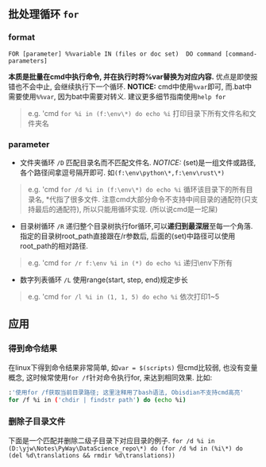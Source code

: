 ## 批处理循环 `for`
### format
`FOR [parameter] %%variable IN (files or doc set)  DO command [command-parameters]`

**本质是批量在cmd中执行命令, 并在执行时将%var替换为对应内容.** 优点是即使报错也不会中止, 会继续执行下一个循环.
**NOTICE:** cmd中使用`%var`即可, 而.bat中需要使用`%%var`, 因为bat中需要对转义. 建议更多细节指南使用`help for`
> e.g. 'cmd
> `for %i in (f:\env\*) do echo %i` 打印目录下所有文件名和文件夹名

### parameter
- 文件夹循环 `/D`
匹配目录名而不匹配文件名.
*NOTICE:* (set)是一组文件或路径, 各个路径间拿逗号隔开即可. 如`(f:\env\python\*,f:\env\rust\*)`
> e.g. 'cmd
>`for /d %i in (f:\env\*) do echo %i` 循环该目录下的所有目录名, \*代指了很多文件. 注意cmd大部分命令不支持中间目录的通配符(只支持最后的通配符), 所以只能用循环实现. (所以说cmd是一坨屎)

- 目录树循环 `/R`
递归整个目录树执行for循环,可以**递归到最深层**至每一个角落. 指定的目录树root_path直接跟在/r参数后, 后面的(set)中路径可以使用root_path的相对路径.
>e.g. 'cmd
>`for /r f:\env %i in (*) do echo %i` 递归\env下所有

- 数字列表循环 `/L`
使用range(start, step, end)规定步长
>e.g. 'cmd
>`for /l %i in (1, 1, 5) do echo %i` 依次打印1~5


## 应用
### 得到命令结果
在linux下得到命令结果非常简单, 如`var = $(scripts)`
但cmd比较弱, 也没有变量概念, 这时候常使用`for /f`针对命令执行for, 来达到相同效果. 比如:

```bash
:'使用for /f获取当前目录路径; 这里注释用了bash语法, Obisdian不支持cmd高亮'
for /f %i in ('chdir | findstr path') do (echo %i)
```

### 删除子目录文件
下面是一个匹配并删除二级子目录下对应目录的例子.
`for /d %i in (D:\yjw\Notes\PyWay\DataScience_repo\*) do (for /d %d in (%i\*) do (del %d\translations && rmdir %d\translations))`